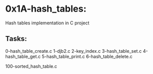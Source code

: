 # 0x1A-hash_tables:

Hash tables implementation in C project

## Tasks:

0-hash_table_create.c
1-djb2.c
2-key_index.c
3-hash_table_set.c
4-hash_table_get.c
5-hash_table_print.c
6-hash_table_delete.c

100-sorted_hash_table.c
